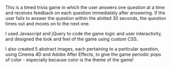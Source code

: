 This is a timed trivia game in which the user answers one question at a time and receives feedback on each
question immediately after answering. If the user fails to answer the question within the alotted 30 seconds, 
the question times out and moves on to the next one.

I used Javascript and jQuery to code the game logic and user interactivity, and designed the look and feel of
the game using custom CSS.

I also created 5 abstract images, each pertaining to a particular question, using Cinema 4D and Adobe After Effects, 
to give the game periodic pops of color - especially because color is the theme of the game!
